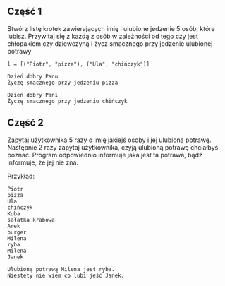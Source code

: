 ## Część 1

Stwórz listę krotek zawierających imię i ulubione jedzenie 5 osób, które lubisz.
Przywitaj się z każdą z osób w zależności od tego czy jest chłopakiem czy dziewczyną i życz smacznego przy jedzenie ulubionej potrawy

`l = [("Piotr", "pizza"), ("Ula", "chińczyk")]`
```
Dzień dobry Panu
Życzę smacznego przy jedzeniu pizza

Dzień dobry Pani
Życzę smacznego przy jedzeniu chińczyk
```

## Część 2
Zapytaj użytkownika 5 razy o imię jakiejś osoby i jej ulubioną potrawę.
Następnie 2 razy zapytaj użytkownika, czyją ulubioną potrawę chciałbyś poznać. Program odpowiednio informuje jaka jest ta potrawa, bądź informuje, że jej nie zna.

Przykład:
```
Piotr
pizza
Ula
chińczyk
Kuba
sałatka krabowa
Arek
burger
Milena
ryba
Milena
Janek
```

```
Ulubioną potrawą Milena jest ryba.
Niestety nie wiem co lubi jeść Janek.
```
